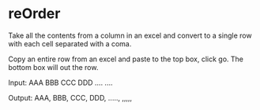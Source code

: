 # reOrder
Take all the contents from a column in an excel and convert to a single row with each cell separated with a coma.


Copy an entire row from an excel and paste to the top box, click go.
The bottom box will out the row.


Input:
AAA
BBB
CCC
DDD
....
....


Output:
AAA, BBB, CCC, DDD, ....., ,,,,,
